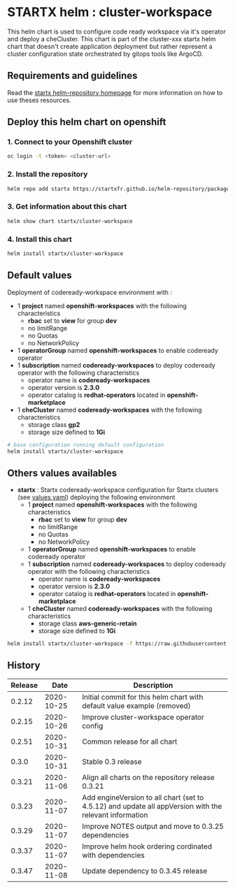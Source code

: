 # STARTX helm : cluster-workspace

This helm chart is used to configure code ready workspace via it's operator and deploy a cheCluster.
This chart is part of the cluster-xxx startx helm chart that doesn't create application deployment but rather represent a cluster configuration
state orchestrated by gitops tools like ArgoCD.

## Requirements and guidelines

Read the [startx helm-repository homepage](https://startxfr.github.io/helm-repository) for
more information on how to use theses resources.

## Deploy this helm chart on openshift

### 1. Connect to your Openshift cluster

```bash
oc login -t <token> <cluster-url>
```

### 2. Install the repository

```bash
helm repo add startx https://startxfr.github.io/helm-repository/packages/
```

### 3. Get information about this chart

```bash
helm show chart startx/cluster-workspace
```

### 4. Install this chart

```bash
helm install startx/cluster-workspace
```

## Default values

Deployment of codeready-workspace environment with :

- 1 **project** named **openshift-workspaces** with the following characteristics
  - **rbac** set to **view** for group **dev**
  - no limitRange
  - no Quotas
  - no NetworkPolicy
- 1 **operatorGroup** named **openshift-workspaces** to enable codeready operator
- 1 **subscription** named **codeready-workspaces** to deploy codeready operator with the following characteristics
  - operator name is **codeready-workspaces**
  - operator version is **2.3.0**
  - operator catalog is **redhat-operators** located in **openshift-marketplace**
- 1 **cheCluster** named **codeready-workspaces** with the following characteristics
  - storage class **gp2**
  - storage size defined to **1Gi**

```bash
# base configuration running default configuration
helm install startx/cluster-workspace
```

## Others values availables

- **startx** : Startx codeready-workspace configuration for Startx clusters (see [values.yaml](https://raw.githubusercontent.com/startxfr/helm-repository/master/charts/cluster-workspace/values-startx.yaml)) deploying the following environment
  - 1 **project** named **openshift-workspaces** with the following characteristics
    - **rbac** set to **view** for group **dev**
    - no limitRange
    - no Quotas
    - no NetworkPolicy
  - 1 **operatorGroup** named **openshift-workspaces** to enable codeready operator
  - 1 **subscription** named **codeready-workspaces** to deploy codeready operator with the following characteristics
    - operator name is **codeready-workspaces**
    - operator version is **2.3.0**
    - operator catalog is **redhat-operators** located in **openshift-marketplace**
  - 1 **cheCluster** named **codeready-workspaces** with the following characteristics
    - storage class **aws-generic-retain**
    - storage size defined to **1Gi**

```bash
helm install startx/cluster-workspace -f https://raw.githubusercontent.com/startxfr/helm-repository/master/charts/cluster-workspace/values-startx.yaml
```

## History

| Release | Date       | Description
| ------- | ---------- | -----------------------------------------------------
| 0.2.12  | 2020-10-25 | Initial commit for this helm chart with default value example (removed)
| 0.2.15  | 2020-10-26 | Improve cluster-workspace operator config
| 0.2.51  | 2020-10-31 | Common release for all chart
| 0.3.0   | 2020-10-31 | Stable 0.3 release
| 0.3.21  | 2020-11-06 | Align all charts on the repository release 0.3.21
| 0.3.23  | 2020-11-07 | Add engineVersion to all chart (set to 4.5.12) and update all appVersion with the relevant information
| 0.3.29  | 2020-11-07 | Improve NOTES output and move to 0.3.25 dependencies
| 0.3.37  | 2020-11-07 | Improve helm hook ordering cordinated with dependencies
| 0.3.47  | 2020-11-08 | Update dependency to 0.3.45 release
